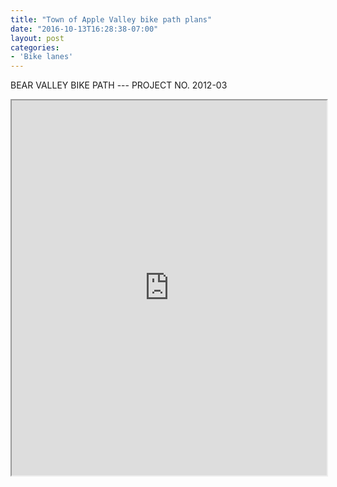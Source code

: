 ```yaml
---
title: "Town of Apple Valley bike path plans"
date: "2016-10-13T16:28:38-07:00"
layout: post
categories:
- 'Bike lanes'
---
```


BEAR VALLEY BIKE PATH --- PROJECT NO. 2012-03

<iframe class="scribd_iframe_embed" data-aspect-ratio="0.7729220222793488" data-auto-height="false" height="600" id="doc_30851" loading="lazy" scrolling="no" src="https://www.scribd.com/embeds/344192487/content?start_page=1&view_mode=scroll&access_key=key-1T7yKsQ3YHD40MUeeJSn&show_recommendations=true" width="100%"></iframe>